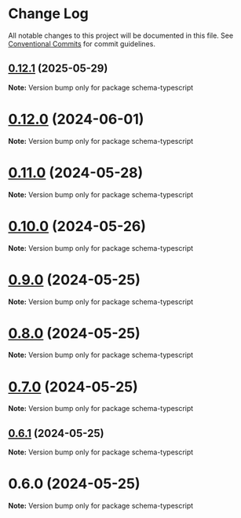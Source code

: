 # Change Log

All notable changes to this project will be documented in this file.
See [Conventional Commits](https://conventionalcommits.org) for commit guidelines.

## [0.12.1](https://github.com/hyperweb-io/schema-typescript/compare/schema-typescript@0.12.0...schema-typescript@0.12.1) (2025-05-29)

**Note:** Version bump only for package schema-typescript





# [0.12.0](https://github.com/hyperweb-io/schema-typescript/compare/schema-typescript@0.11.0...schema-typescript@0.12.0) (2024-06-01)

**Note:** Version bump only for package schema-typescript





# [0.11.0](https://github.com/hyperweb-io/schema-typescript/compare/schema-typescript@0.10.0...schema-typescript@0.11.0) (2024-05-28)

**Note:** Version bump only for package schema-typescript





# [0.10.0](https://github.com/hyperweb-io/schema-typescript/compare/schema-typescript@0.9.0...schema-typescript@0.10.0) (2024-05-26)

**Note:** Version bump only for package schema-typescript





# [0.9.0](https://github.com/hyperweb-io/schema-typescript/compare/schema-typescript@0.8.0...schema-typescript@0.9.0) (2024-05-25)

**Note:** Version bump only for package schema-typescript





# [0.8.0](https://github.com/hyperweb-io/schema-typescript/compare/schema-typescript@0.7.0...schema-typescript@0.8.0) (2024-05-25)

**Note:** Version bump only for package schema-typescript





# [0.7.0](https://github.com/hyperweb-io/schema-typescript/compare/schema-typescript@0.6.1...schema-typescript@0.7.0) (2024-05-25)

**Note:** Version bump only for package schema-typescript





## [0.6.1](https://github.com/hyperweb-io/schema-typescript/compare/schema-typescript@0.6.0...schema-typescript@0.6.1) (2024-05-25)

**Note:** Version bump only for package schema-typescript





# 0.6.0 (2024-05-25)

**Note:** Version bump only for package schema-typescript
